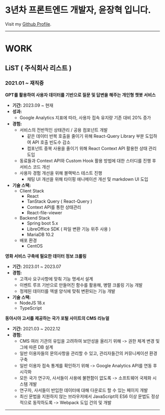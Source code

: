 # 3년차 프론트엔드 개발자, 윤장혁 입니다.  
  
Visit my [Github Profile](https://github.com/JangHyuckYun).

---

# WORK

## LiST ( 주식회사 리스트 )
### 2021.01 ~ 재직중
**GPT를 활용하여 사용자 데이터를 기반으로 질문 및 답변을 해주는 개인형 챗봇 서비스**
- **기간:** 2023.09 ~ 현재
- **성과:** 
  - Google Analytics 지표에 따라, 사용자 접속 유지량 기존 대비 20% 증가
- **경험:**
  - 서비스의 전반적인 상태관리 / 공용 컴포넌트 개발 
    - 같은 데이터 반복 호출을 줄이기 위해 React-Query Library 부분 도입하여 API 호출 빈도수 감소 
    - 컴포넌트 중복 사용을 줄이기 위해 React Context API 활용한 상태 관리 도입 
  - 동료들과 Context API와 Custom Hook 활용 방법에 대한 스터디를 진행 후 서비스 코드 개선
  - 사용자 경험 개선을 위해 블랙박스 테스트 진행
    - 채팅 UI 개선을 위해 타이핑 애니메이션 개선 및 markdown UI 도입
- **기술 스택:** 
  - Client Stack 
    - React 
    - TanStack Query ( React-Query )
    - Context API를 통한 상태관리 
    - React-file-viewer 
  - Backend Stack 
    - Spring boot 5.x 
    - LibreOffice SDK ( 파일 변환 기능 위주 사용 )
    - MariaDB 10.2 
  - 배포 환경 
    - CentOS

**영화 서비스 구축에 필요한 데이터 정보 크롤링**
- **기간:** 2023.01 ~ 2023.07
- **경험:**
  - 고객사 요구사항에 맞춰 기능 명세서 설계 
  - 이벤트 루프 기반으로 만들어진 함수를 활용해, 병렬 크롤링 기능 개발
  - 정제된 데이터를 엑셀 양식에 맞춰 변환되는 기능 개발
- **기술 스택:**
  - NodeJS 18.x
  - TypeScript
  
**동아시아 고서를 제공하는 국가 포털 사이트의 CMS 리뉴얼**
- **기간:** 2021.03 ~ 2022.12
- **경험:** 
  - CMS 여러 기관의 유입을 고려하여 보안성을 올리기 위해
    -> 권한 체계 변경 및 그에 따른 DB 설계 
  - 일반 이용자들의 문의사항을 관리할 수 있고,
    관리자들간의 커뮤니케이션 환경 구축 
  - 일반 이용자 접속 통계를 확인하기 위해
    -> Google Analytics API를 연동 후 시각화 
  - 모든 국가 연구자, 사서들이 사용에 불편함이 없도록
    -> 소프트웨어 국제화 시스템 개발
  - 연구자, 사서들이 반입한 데이터에 대해 다운로드 할 수 있는 페이지 개발 
  - 최신 문법을 지원하지 않는 브라우저에서 JavaScript의 ES6  이상 문법도 정상적으로 동작하도록
    -> Webpack 도입 건의 및 개발

---
